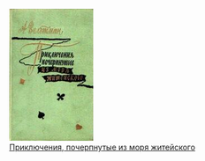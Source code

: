 ![](Приключения,%20почерпнутые%20из%20моря%20житейского.jpg)  
[Приключения, почерпнутые из моря житейского](Приключения,%20почерпнутые%20из%20моря%20житейского.txt)
